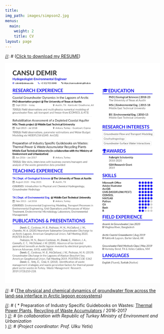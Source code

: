 ```yaml
---
title: 
img_path: images/simpson2.jpg
menus:
  main:
    weight: 2
    title: CV
layout: page
---
```

[//]: # ([Click to download my RESUME](https://github.com/cannsudemir/RESUME/blob/b5841ac7648bfdf789f3dbffeca9d80170970a9b/Cansu_Demir_Resume_2021.pdf))

![CURRENT RESUME](/images/resume.jpg)

[//]: # (### **EDUCATION**)


[//]: # (### **ACADEMIC EXPERIENCE**)

[//]: # (* **Teaching Assistantship / UT Geological Sciences / Aug 2020-present**)

   [//]: # (**_Assisted Courses:_**<br>)
   [//]: # (Physical Hydrogeology / Fall 2020)

[//]: # (* **Teaching Assistantship / METU Environmental Engineering / Nov 2015 - Jun 2018**)

   [//]: # (**_Assisted Courses:_**<br>)
   [//]: # (Environmental Engineering Modeling<br>)
   [//]: # (Transport Processes in Environmental Engineering<br>)
   [//]: # (Unit Operations and Processes of Water Treatment<br>)
   [//]: # (Environmental Microbiology Laboratory<br>)

[//]: # (* **Research Assistantship / Department of Geological Sciences / Current**)

   [//]: # (**_NSF Granted Project :_**<br>)
   [//]: # ([The physical and chemical dynamics of groundwater flow across the land-sea interface in Arctic lagoon ecosystems](https://www.nsf.gov/awardsearch/showAward?AWD_ID=1938820&HistoricalAwards=false))


[//]: # (* **Research Assistantship / METU Environmental Engineering / Jan 2015 - Jun 2018**)

[//]: # (   **_Projects :_**<br>)
[//]: # (   * Conceptual and Numerical Model Development for Guzelyurt Aquifer in Northern Cyprus / 2015-2018<br>)
[//]: # (_in collaboration with METU Ankara, METU TRNC, and Geology and Mining Department of Northern Cyprus_<br>)
[//]: # (_Supervised by: Prof. Kahraman Unlu_)

[//]: # (   * Preparation of Industry Specific Guidebooks on Wastes: [Thermal Power Plants](https://webdosya.csb.gov.tr/db/cygm/editordosya/Termik_Santraller_Kilavuzu.pdf), [Recycling of Waste Accumulators](https://webdosya.csb.gov.tr/db/cygm/editordosya/Atik_Aku_Geri_Kazanim_Kilavuzu.pdf) / 2016-2017<br>)
[//]: # (_in collaboration with Republic of Turkey Ministry of Environment and Urbanization_<br>)
[//]: # (_Project coordinator: Prof. Ulku Yetis_)

[//]: # (### **AWARDS**)

[//]: # (* Fulbright Scholarship for PhD in the US / Fulbright Turkey / Duration: 2018-2020)
[//]: # (* GSA Student Research Grant / Geological Society of America / 2019)
[//]: # (* Off Campus Research Grant / UT Geological Sciences / 2019)

[//]: # (### **ABSTRACTS**)

[//]: # (### **PUBLICATIONS**)

[//]: # (### **FIELD EXPERIENCE**)


